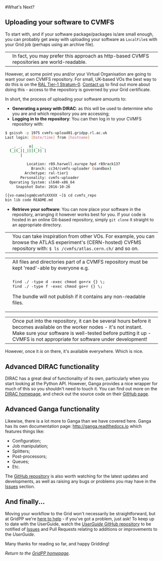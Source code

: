 #What's Next?

## Uploading your software to CVMFS
To start with, and if your software package/packages is/are small enough,
you can probably get away with uploading your software as `LocalFile`s
with your Grid job (perhaps using an archive file).

<table>
<tr>
<td align='center'><i class="fa fa-lightbulb-o" style='font-size:3em'></i></td>
<td>
In fact, you may prefer this approach as http-based CVMFS repositories are
world-readable.
</td>
</tr>
</table>

However, at some point you and/or your Virtual Organisation
are going to want your own CVMFS repository.
For small, UK-based VOs the best way to do this is on the
[RAL Tier-1 Stratum-0](https://www.gridpp.ac.uk/wiki/RAL_Tier1_CVMFS).
[Contact us](mailto:info@gridpp.ac.uk) to find out more about doing this -
access to the repository is governed by your Grid certificate.

In short, the process of uploading your software amounts to:
* **Generating a proxy with DIRAC**: as this will be used to
determine who you are and which repository you are accessing;
* **Logging in to the repository**:
You can then log in to your CVMFS repository with:

```bash
$ gsissh -p 1975 cvmfs-upload01.gridpp.rl.ac.uk
Last login: [Date/time] from [hostname]

   _. _.   o| _ ._
  (_|(_||_|||(_)| |
       |

          Location: r89.harwell.europe hpd r89rack137
            Branch: cc34/cvmfs-uploader (sandbox)
         Archetype: ral-tier1
       Personality: cvmfs-uploader
  Operating System: sl640-x86_64
     Snapshot Date: 2016-10-26

[{vo-name}sgm@cvmfsXXXXX ~]$ cd cvmfs_repo
bin lib code README.md
```

* **Retrieve your software**:
You can now place your software in the repository, arranging it
however works best for you. If your code is hosted in an online
Git-based repository, simply `git clone` it straight to an
appropriate directory.

<table>
<tr>
<td align='center'><i class="fa fa-lightbulb-o" style='font-size:3em'></i></td>
<td>
You can take inspiration from other VOs. For example, you can browse
the ATLAS experiment's (CERN-hosted) CVFMS repository with:
<code>$ ls /cvmfs/atlas.cern.ch/</code> and so on.
</td>
</tr>
</table>


<table>
<tr>
<td align='center'><i class="fa fa-warning" style='font-size:3em'></i></td>
<td>
All files and directories part of a CVMFS repository must be kept 'read'-able by everyone e.g.
<xmp>
find ./ -type d -exec chmod go+rx {} \; 
find ./ -type f -exec chmod go+r {} \; 
</xmp>

The bundle will not publish if it contains any non-readable files.

</td>
</tr>
</table>

<table>
<tr>
<td align='center'><i class="fa fa-warning" style='font-size:3em'></i></td>
<td>
Once put into the repository, it can be several hours before it
becomes available on the worker nodes - it's not instant.
Make sure your software is well-tested before putting it up - 
CVMFS is not appropriate for software under development!
</td>
</tr>
</table>

However, once it _is_ on there, it's available everywhere.
Which is nice.

## Advanced DIRAC functionality
DIRAC has a great deal of functionality of its own,
particularly when you start looking at the Python API.
However, Ganga provides a nice wrapper for much of this
so you shouldn't need to touch it.
You can find out more on the
[DIRAC homepage](http://diracgrid.org/), and check out the
source code on their
[GitHub page](https://github.com/DIRACGrid).

## Advanced Ganga functionality
Likewise, there is a lot more to Ganga than we have covered here.
Ganga has its own documentation page: http://ganga.readthedocs.io
which features things like:
* Configuration;
* Job manipulation;
* Splitters;
* Post-processors;
* Queues;
* Etc.

The [GitHub repository](https://github.com/ganga-devs/ganga)
is also worth watching for the latest updates and developments,
as well as raising any bugs or problems you may have in the
[Issues](https://github.com/ganga-devs/ganga/issues) section.

## And finally...

Moving your workflow to the Grid won't necessarily be straightforward,
but at GridPP we're [here to help](../before-we-begin/getting-help.html) -
if you've got a problem, just ask!
To keep up to date with the UserGuide,
watch the
[_UserGuide_ GitHub repository](https://github.com/gridpp/user-guides)
to be notified of
[Issues](https://github.com/gridpp/user-guides/issues)
and Pull Requests relating to additions or improvements
to the _UserGuide_.

Many thanks for reading so far, and happy Gridding!

_Return to the [GridPP homepage](https://www.gridpp.ac.uk)_.
